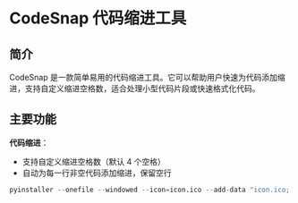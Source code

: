 # CodeSnap 代码缩进工具

## 简介
CodeSnap 是一款简单易用的代码缩进工具。它可以帮助用户快速为代码添加缩进，支持自定义缩进空格数，适合处理小型代码片段或快速格式化代码。

## 主要功能
**代码缩进**：
   - 支持自定义缩进空格数（默认 4 个空格）
   - 自动为每一行非空代码添加缩进，保留空行
     
```python
pyinstaller --onefile --windowed --icon=icon.ico --add-data "icon.ico;." CodeSnap.py
```    
